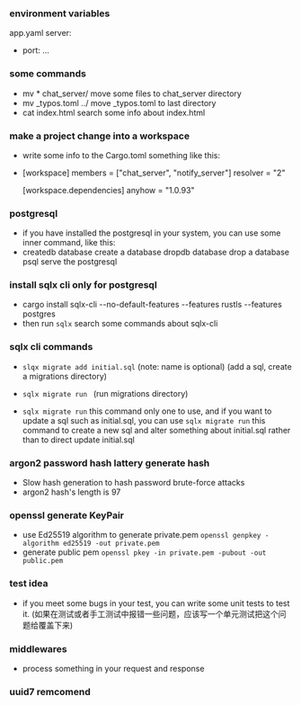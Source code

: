 ### environment variables
app.yaml
server:
 - port:
 ...

### some commands
- mv * chat_server/   move some files to chat_server directory
- mv _typos.toml ../  move _typos.toml to last directory
- cat index.html  search some info about index.html

### make a project change into a workspace
- write some info to the Cargo.toml something like this:
- [workspace]
  members = ["chat_server", "notify_server"]
  resolver = "2"

  [workspace.dependencies]
  anyhow = "1.0.93"

### postgresql
- if you have installed the postgresql in your system, you can use some inner command, like this:
- createdb database   create a database
  dropdb database     drop a database
  psql                serve the postgresql

### install sqlx cli only for postgresql
- cargo install sqlx-cli --no-default-features --features rustls --features postgres
- then run ```sqlx```   search some commands about sqlx-cli

### sqlx cli commands
- ```slqx migrate add initial.sql```
  (note: name is optional)    (add a sql, create a migrations directory)

- ```sqlx migrate run ``` (run migrations directory)

- `sqlx migrate run` this command only one to use, and if you want to update a sql such as
   initial.sql,  you can use `sqlx migrate run` this command to create a new sql and alter something
   about initial.sql rather than to direct update initial.sql

### argon2 password hash  lattery generate hash
- Slow hash generation to hash password brute-force attacks
- argon2 hash's length is 97

### openssl generate KeyPair
- use Ed25519 algorithm to generate private.pem `openssl genpkey -algorithm ed25519 -out private.pem`
- generate public pem `openssl pkey -in private.pem -pubout -out public.pem`

### test idea
- if you meet some bugs in your test, you can write some unit tests to test it. (如果在测试或者手工测试中报错一些问题，应该写一个单元测试把这个问题给覆盖下来)

### middlewares
- process something in your request and response

### uuid7 remcomend
